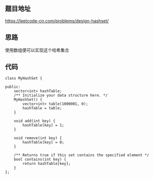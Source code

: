 ## 题目地址 
https://leetcode-cn.com/problems/design-hashset/

## 思路 

使用数组便可以实现这个哈希集合

## 代码 
```
class MyHashSet {

public:
    vector<int> hashTable;
    /** Initialize your data structure here. */
    MyHashSet() {
        vector<int> table(1000001, 0);
        hashTable = table;
    }

    void add(int key) {
        hashTable[key] = 1;
    }

    void remove(int key) {
        hashTable[key] = 0;
    }

    /** Returns true if this set contains the specified element */
    bool contains(int key) {
        return hashTable[key];
    }
};
```
